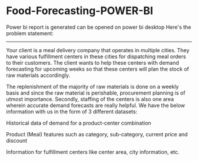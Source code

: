 # Food-Forecasting-POWER-BI
Power bi report is generated can be opened on power bi desktop
Here's the problem statement:

----------------------------------------------------------------------------------------------------------------------------------------------------

Your client is a meal delivery company that operates in multiple cities. They have various fulfillment centers in these cities for dispatching meal orders to their customers. The client wants to help these centers with demand forecasting for upcoming weeks so that these centers will plan the stock of raw materials accordingly.

The replenishment of the majority of raw materials is done on a weekly basis and since the raw material is perishable, procurement planning is of utmost importance. Secondly, staffing of the centers is also one area wherein accurate demand forecasts are really helpful. We have the below information with us in the form of 3 different datasets:

Historical data of demand for a product-center combination

Product (Meal) features such as category, sub-category, current price and discount

Information for fulfillment centers like center area, city information, etc.

